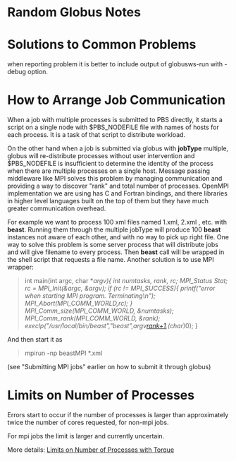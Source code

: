 # Random Globus Notes

# Solutions to Common Problems


when reporting problem it is better to include output of globusws-run with -debug option.

# How to Arrange Job Communication

When a job with multiple processes is submitted to PBS directly, it starts a script on a single node with $PBS_NODEFILE file with names of hosts for each process. It is a task of that script to distribute workload. 

On the other hand when a job is submitted via globus with **jobType** multiple, globus will re-distribute processes without user intervention and $PBS_NODEFILE is insufficient to determine the identity of the process when there are multiple processes on a single host. Message passing middleware like MPI solves this problem by managing communication and providing a way to discover "rank" and total number of processes. OpenMPI implementation we are using has C and Fortran bindings, and there libraries in higher level languages built on the top of them but they have much greater communication overhead. 

For example we want to process 100 xml files named 1.xml, 2.xml , etc. with **beast**. Running them through the multiple jobType will produce 100 **beast** instances not aware of each other, and with no way to pick up right file. One way to solve this problem is some server process that will distribute jobs and will give filename to every process. Then **beast** call will be wrapped in the shell script that requests a file name. Another solution is to use MPI wrapper:

>  int main(int argc, char **argv){
>   int numtasks, rank, rc;
>   MPI_Status Stat;
>   rc = MPI_Init(&argc, &argv);
>   if (rc != MPI_SUCCESS){
>     printf("error when starting MPI program. Terminating\n");
>     MPI_Abort(MPI_COMM_WORLD,rc);
>   }
>   MPI_Comm_size(MPI_COMM_WORLD, &numtasks);
>   MPI_Comm_rank(MPI_COMM_WORLD, &rank);
>   execlp("/usr/local/bin/beast","beast",argv[rank+1](https://reannz.atlassian.net/wiki/pages/createpage.action?spaceKey=BeSTGRID&title=rank%2B1&linkCreation=true&fromPageId=3818228755),(char*)0);
>  }

And then start it as 

>  mpirun -np beastMPI *.xml

(see "Submitting MPI jobs" earlier on how to submit it through globus)

# Limits on Number of Processes

Errors start to occur if the number of processes is larger than approximately twice the number of cores requested, for non-mpi jobs.

For mpi jobs the limit is larger and currently uncertain.

More details: [Limits on Number of Processes with Torque](/wiki/spaces/BeSTGRID/pages/3818228807)

